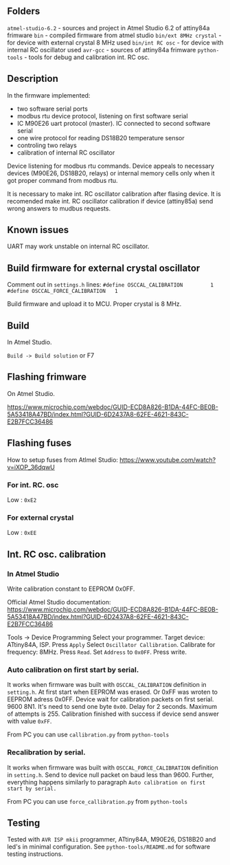## Folders
`atmel-studio-6.2` - sources and project in Atmel Studio 6.2 of attiny84a frimware
`bin` - compiled firmware from atmel studio
`bin/ext 8MHz crystal` - for device with external crystal 8 MHz used
`bin/int RC osc` - for device with internal RC oscillator used
`avr-gcc` - sources of attiny84a frimware
`python-tools` - tools for debug and calibration int. RC osc.

## Description

In the firmware implemented:
* two software serial ports
* modbus rtu device protocol, listening on first software serial
* IC M90E26 uart protocol (master). IC connected to second software serial
* one wire protocol for reading DS18B20 temperature sensor
* controling two relays
* calibration of internal RC oscillator

Device listening for modbus rtu commands. Device appeals to necessary devices (M90E26, DS18B20, relays) or internal memory cells only when it got proper command from modbus rtu.

It is necessary to make int. RC oscillator calibration after flasing device.
It is recomended make int. RC oscillator calibration if device (attiny85a) send wrong answers to mudbus requests.

## Known issues

UART may work unstable on internal RC oscillator.

## Build firmware for external crystal oscillator

Comment out in `settings.h` lines:
`#define OSCCAL_CALIBRATION			1`
`#define OSCCAL_FORCE_CALIBRATION	1`

Build firmware and upload it to MCU.
Proper crystal is 8 MHz.

## Build

In Atmel Studio.

`Build -> Build solution` or F7

## Flashing frimware

On Atmel Studio.

https://www.microchip.com/webdoc/GUID-ECD8A826-B1DA-44FC-BE0B-5A53418A47BD/index.html?GUID-6D2437A8-62FE-4621-843C-E2B7FCC36486

## Flashing fuses

How to setup fuses from Atlmel Studio:
https://www.youtube.com/watch?v=iXOP_36dqwU

### For int. RC. osc

Low : `0xE2`

### For external crystal

Low : `0xEE`

## Int. RC osc. calibration

### In Atmel Studio
Write calibration constant to EEPROM 0x0FF.

Official Atmel Studio documentation:
https://www.microchip.com/webdoc/GUID-ECD8A826-B1DA-44FC-BE0B-5A53418A47BD/index.html?GUID-6D2437A8-62FE-4621-843C-E2B7FCC36486

Tools -> Device Programming 
Select your programmer. Target device: ATtiny84A, ISP. Press `Apply`
Select `Oscillator Callibration`. Calibrate for frequency: 8MHz.
Press `Read`.
Set `Address` to `0x0FF`. Press write.

### Auto calibration on first start by serial.

It works when firmware was built with `OSCCAL_CALIBRATION` definition in `setting.h`.
At first start when EEPROM was erased. Or 0xFF was wroten to EEPROM adress 0x0FF.
Device wait for calibration packets on first serial. 9600 8N1. It's need to send one byte `0x00`. Delay for 2 seconds. Maximum of attempts is 255.
Calibration finished with success if device send answer with value `0xFF`.

From PC you can use `callibration.py` from `python-tools`

### Recalibration by serial.

It works when firmware was built with `OSCCAL_FORCE_CALIBRATION` definition in `setting.h`.
Send to device null packet on baud less than 9600.
Further, everything happens similarly to paragraph `Auto calibration on first start by serial.`

From PC you can use `force_callibration.py` from `python-tools`

## Testing

Tested with `AVR ISP mkii` programmer, ATtiny84A, M90E26, DS18B20 and led's in minimal configuration.
See `python-tools/README.md` for software testing instructions.

